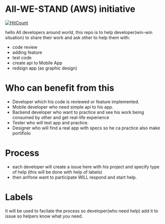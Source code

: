 # All-WE-STAND (AWS) initiative
[![HitCount](http://hits.dwyl.com/MahmoudMabrok/AWS-initiative.svg)](http://hits.dwyl.com/MahmoudMabrok/AWS-initiative)


hello All developers around world, this repo is to help developer(win-win situation) to share their work and ask other to help them with: 
- code review 
- adding feature
- test code 
- create api to Mobile App
- redsign app (as graphic design)

# Who can benefit from this 
- Developer which his code is reviewed or feature implemented.  
- Mobile developer who need simple api to his app.  
- Backend developer who want to practice and see his work being consumed by other and get real-life experience
- Tester who will test app and practice. 
- Designer who will find a real app with specs so he ca practice also make portifiolo

# Process 
- each developer will create a issue here with his project and specify type of help (this will be done with help of labels)
- then anYone want to participate WILL respond and start help. 

# Labels 
It will be used to facilate the process so developer(who need help) add it to issue so helpers know what you need. 
